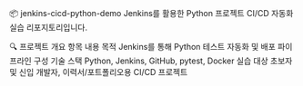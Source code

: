 
📦 jenkins-cicd-python-demo
Jenkins를 활용한 Python 프로젝트 CI/CD 자동화 실습 리포지토리입니다.

🔍 프로젝트 개요
항목	내용
목적	Jenkins를 통해 Python 테스트 자동화 및 배포 파이프라인 구성
기술 스택	Python, Jenkins, GitHub, pytest, Docker
실습 대상	초보자 및 신입 개발자, 이력서/포트폴리오용 CI/CD 프로젝트
